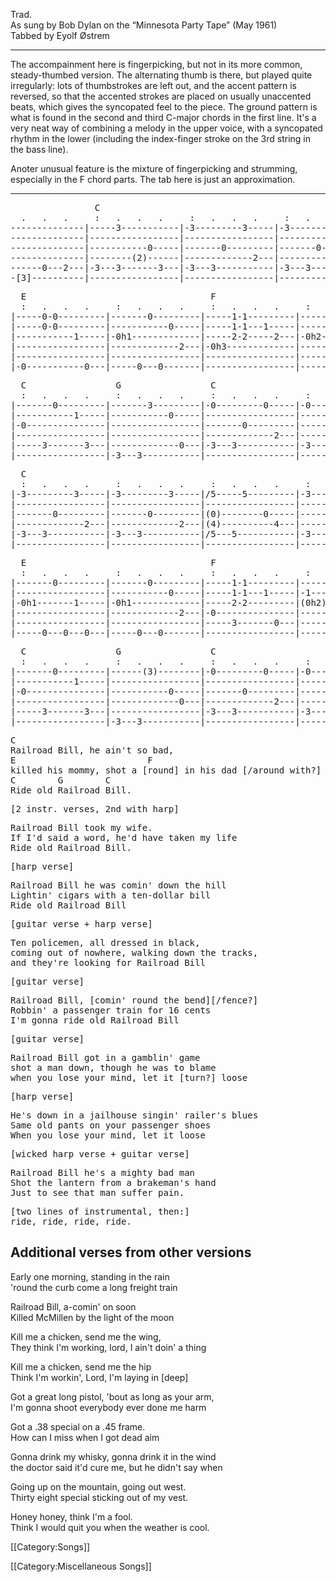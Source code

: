 Trad.<br>
As sung by Bob Dylan on the “Minnesota Party Tape” (May 1961)<br>
Tabbed by Eyolf Østrem

----
The accompainment here is fingerpicking, but not in its more common,
steady-thumbed version. The alternating thumb is there, but played
quite irregularly: lots of thumbstrokes are left out, and the accent
pattern is reversed, so that the accented strokes are placed on
usually unaccented beats, which gives the syncopated feel to the
piece. The ground pattern is what is found in the second and third
C-major chords in the first line. It's a very neat way of combining a
melody in the upper voice, with a syncopated rhythm in the lower
(including the index-finger stroke on the 3rd string in the bass
line).

Anoter unusual feature is the mixture of fingerpicking and strumming,
especially in the F chord parts. The tab here is just an
approximation.

----
<pre class="tab">
                C
  .   .   .     :   .   .   .     :   .   .   .     :   .   .   .     :   .   .   .
--------------|-----3-----------|-3---------3-----|-3---------1-----|-0---------------|
--------------|-----------------|-----------------|-----------------|-----------------|
--------------|-----------0-----|-------0---------|-------0---------|-----------------|
--------------|--------(2)------|-------------2---|-------------2---|-----------------|
------0---2---|-3---3-------3---|-3---3-----------|-3---3-----------|-----------------|
-[3]----------|-----------------|-----------------|-----------------|-----3---2---1---|
</pre>
<pre class="tab">
  E                                   F
  :   .   .   .     :   .   .   .     :   .   .   .     :   .   .   .
|-----0-0---------|-------0---------|-----1-1---------|-------1---------|
|-----0-0---------|-----------0-----|-----1-1---1-----|-----------1-----|
|-----------1-----|-0h1-------------|-----2-2-----2---|-0h2-------------|
|-----------------|-------------2---|-0h3-------------|-----3-------3---|
|-----------------|-----------------|-----------------|-----------------|
|-0-----------0---|-----0---0-------|-----------------|-----------------|
</pre>
<pre class="tab">
  C                 G                 C
  :   .   .   .     :   .   .   .     :   .   .   .     :   .   .   .
|-------0---------|-------3---------|-0---------0-----|-0---------0-----||
|-----------1-----|-----------0-----|-----------------|-----------------||
|-0---------------|-----------------|-------0---------|-------0---------||
|-----------------|-----------------|-------------2---|-------------2---||
|-----3-------3---|-------------0---|-3---3-----------|-3---3-----------||
|-----------------|-3---3-----------|-----------------|-----------------||
</pre>
<pre class="tab">
  C
  :   .   .   .     :   .   .   .     :   .   .   .     :   .   .   .
|-3---------3-----|-3---------3-----|/5-----5---------|-3-----0---------|
|-----------------|-----------------|-----------------|-----------1-----|
|-------0---------|-------0---------|(0)--------0-----|-----------------|
|-------------2---|-------------2---|(4)----------4---|-----------------|
|-3---3-----------|-3---3-----------|/5---5-----------|-3---3-----------|
|-----------------|-----------------|-----------------|-------------0---|
</pre>
<pre class="tab">
  E                                   F
  :   .   .   .     :   .   .   .     :   .   .   .     :   .   .   .
|-------0---------|-------0---------|-----1-1---------|-----1-1---------|
|-----------------|-----------0-----|-----1-1---1-----|-1---1-1---1(1)--|
|-0h1-------1-----|-0h1-------------|-----2-2---------|(0h2)2-2--(2-2)--|
|-----------------|-------------2---|-0---------------|----------(3)3---|
|-----------------|-----------------|-----3-------0---|-----------------|
|-----0---0---0---|-----0---0-------|-----------------|-----------------|
</pre>
<pre class="tab">
  C                 G                 C
  :   .   .   .     :   .   .   .     :   .   .   .     :   .   .   .
|-------0---------|------(3)--------|-0---------0-----|-0---------0-----||
|-----------1-----|-----------------|-----------------|-----------------||
|-0---------------|-----------0-----|-------0---------|-------0---------||
|-----------------|-------------0---|-------------2---|-------------2---||
|-----3-------3---|-----------------|-3---3-----------|-3---3-----------||
|-----------------|-3---3-----------|-----------------|-----------------||
</pre>

<pre class="verse">
C
Railroad Bill, he ain't so bad,
E                         F
killed his mommy, shot a [round] in his dad [/around with?]
C        G        C
Ride old Railroad Bill.
</pre>

<pre class="bridge">
[2 instr. verses, 2nd with harp]
</pre>

<pre class="verse">
Railroad Bill took my wife.
If I'd said a word, he'd have taken my life
Ride old Railroad Bill.
</pre>

<pre class="bridge">
[harp verse]
</pre>

<pre class="verse">
Railroad Bill he was comin' down the hill
Lightin' cigars with a ten-dollar bill
Ride old Railroad Bill
</pre>

<pre class="bridge">
[guitar verse + harp verse]
</pre>

<pre class="verse">
Ten policemen, all dressed in black,
coming out of nowhere, walking down the tracks,
and they're looking for Railroad Bill
</pre>

<pre class="bridge">
[guitar verse]
</pre>

<pre class="verse">
Railroad Bill, [comin' round the bend][/fence?]
Robbin' a passenger train for 16 cents
I'm gonna ride old Railroad Bill
</pre>

<pre class="bridge">
[guitar verse]
</pre>

<pre class="verse">
Railroad Bill got in a gamblin' game
shot a man down, though he was to blame
when you lose your mind, let it [turn?] loose
</pre>

<pre class="bridge">
[harp verse]
</pre>

<pre class="verse">
He's down in a jailhouse singin' railer's blues
Same old pants on your passenger shoes
When you lose your mind, let it loose
</pre>

<pre class="bridge">
[wicked harp verse + guitar verse]
</pre>

<pre class="verse">
Railroad Bill he's a mighty bad man
Shot the lantern from a brakeman's hand
Just to see that man suffer pain.
</pre>

<pre class="bridge">
[two lines of instrumental, then:]
ride, ride, ride, ride.
</pre>

<h2 class="songversion">Additional verses from other versions</h2>

Early one morning, standing in the rain<br>
'round the curb come a long freight train

Railroad Bill, a-comin' on soon<br>
Killed McMillen by the light of the moon

Kill me a chicken, send me the wing,<br>
They think I'm working, lord, I ain't doin' a thing

Kill me a chicken, send me the hip<br>
Think I'm workin', Lord, I'm laying in [deep]

Got a great long pistol, 'bout as long as your arm,<br>
I'm gonna shoot everybody ever done me harm

Got a .38 special on a .45 frame.<br>
How can I miss when I got dead aim

Gonna drink my whisky, gonna drink it in the wind<br>
the doctor said it'd cure me, but he didn't say when

Going up on the mountain, going out west.<br>
Thirty eight special sticking out of my vest.

Honey honey, think I'm a fool.<br>
Think I would quit you when the weather is cool.

[[Category:Songs]]

[[Category:Miscellaneous Songs]]